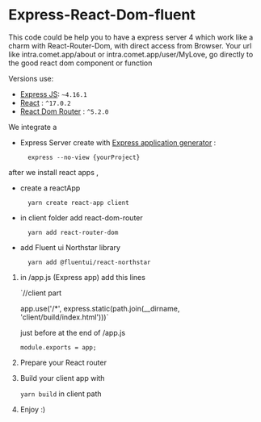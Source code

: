 # Express-React-Dom-fluent

This code could be help you to have a express server 4 which work like a charm with React-Router-Dom, with direct access from Browser.
Your url like intra.comet.app/about or intra.comet.app/user/MyLove, go directly to the good react dom component or function

Versions use:
* [Express JS](https://expressjs.com/): `~4.16.1`
* [React](https://reactjs.org/) : `^17.0.2`
* [React Dom Router](https://reactrouter.com/) : `^5.2.0`

We integrate a 

* Express Server create with [Express application generator](https://expressjs.com/en/starter/generator.html) :

		express --no-view {yourProject}

after we install react apps , 
* create a reactApp 

		yarn create react-app client
* in client folder add react-dom-router

		yarn add react-router-dom

* add Fluent ui Northstar library

		yarn add @fluentui/react-northstar
        
1. in /app.js (Express app) add this lines
	
    `//client part
    
	app.use('/*', express.static(path.join(__dirname, 'client/build/index.html')))`
    
    just before at the end of /app.js
    
	`module.exports = app;`
2. 	Prepare your React router
3. 	Build your client app with 

	`yarn build` in client path
4. Enjoy :)

